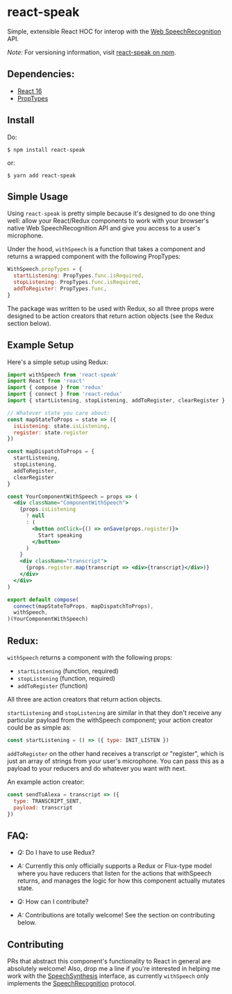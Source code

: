 # react-speak

Simple, extensible React HOC for interop with the [Web SpeechRecognition](https://w3c.github.io/speech-api/speechapi.html) API.

*Note:* For versioning information, visit [react-speak on npm](https://www.npmjs.com/package/react-speak).


## Dependencies:
- [React 16](https://github.com/facebook/react)
- [PropTypes](https://github.com/facebook/prop-types)


## Install

Do:

```$ npm install react-speak```

or:

```$ yarn add react-speak```


## Simple Usage

Using `react-speak` is pretty simple because it's designed to do one thing well: allow your React/Redux components to work with your browser's native Web SpeechRecognition API and give you access to a user's microphone.

Under the hood, `withSpeech` is a function that takes a component and returns a wrapped component with the following PropTypes:

``` jsx
WithSpeech.propTypes = {
  startListening: PropTypes.func.isRequired,
  stopListening: PropTypes.func.isRequired,
  addToRegister: PropTypes.func,
}
```

The package was written to be used with Redux, so all three props were designed to be action creators that return action objects (see the Redux section below).


## Example Setup

Here's a simple setup using Redux:

``` jsx
import withSpeech from 'react-speak'
import React from 'react'
import { compose } from 'redux'
import { connect } from 'react-redux'
import { startListening, stopListening, addToRegister, clearRegister } from '../actions/speech'

// Whatever state you care about:
const mapStateToProps = state => ({ 
  isListening: state.isListening,
  register: state.register
})

const mapDispatchToProps = {
  startListening,
  stopListening,
  addToRegister,
  clearRegister
}

const YourComponentWithSpeech = props => (
  <div className="ComponentWithSpeech">
    {props.isListening
      ? null 
      : (
        <button onClick={() => onSave(props.register)}>
		  Start speaking
        </button>
      )
    }
    <div className="transcript">
      {props.register.map(transcript => <div>{transcript}</div>)}
    </div>
  </div>
)

export default compose(
  connect(mapStateToProps, mapDispatchToProps),
  withSpeech,
)(YourComponentWithSpeech)
```


## Redux:

`withSpeech` returns a component with the following props: 

* `startListening` (function, required)
* `stopListening` (function, required)
* `addToRegister` (function)

All three are action creators that return action objects.

`startListening` and `stopListening` are similar in that they 
don't receive any particular payload from the withSpeech
component; your action creator could be as simple as:

``` js
const startListening = () => ({ type: INIT_LISTEN })
```

`addToRegister` on the other hand receives a transcript or "register", 
which is just an array of strings from your user's microphone. You can pass 
this as a payload to your reducers and do whatever you want with next.

An example action creator:

``` js
const sendToAlexa = transcript => ({
  type: TRANSCRIPT_SENT,
  payload: transcript
})
```


## FAQ:

* _Q:_ Do I have to use Redux?
* _A:_ Currently this only officially supports a Redux or Flux-type model where you have reducers that listen for the actions that withSpeech returns, and manages the logic for how this component actually mutates state.
 
* _Q:_ How can I contribute?
* _A:_ Contributions are totally welcome! See the section on contributing below.


## Contributing

PRs that abstract this component's functionality to React in general are absolutely welcome! Also, drop me a line if you're interested in helping me work with the [SpeechSynthesis](https://w3c.github.io/speech-api/speechapi.html#tts-section) interface, as currently `withSpeech` only implements the [SpeechRecognition](https://w3c.github.io/speech-api/speechapi.html#speechreco-section) protocol.
